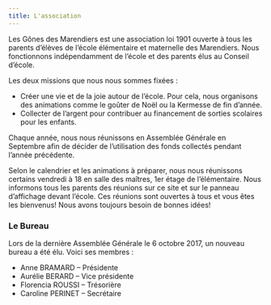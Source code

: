 ```yaml
---
title: L'association
---
```


Les Gônes des Marendiers est une association loi 1901 ouverte à tous les parents d’élèves de l’école élémentaire et maternelle des Marendiers.  Nous fonctionnons indépendamment de l’école et des parents élus au Conseil d’école.

Les deux missions que nous nous sommes fixées :

 * Créer une vie et de la joie autour de l’école. Pour cela, nous organisons des animations comme le goûter de Noël ou la Kermesse de fin d’année.
 * Collecter de l’argent pour contribuer au financement de sorties scolaires pour les enfants.

Chaque année, nous nous réunissons en Assemblée Générale en Septembre afin de décider de l’utilisation des fonds collectés pendant l’année précédente.

Selon le calendrier et les animations à préparer, nous nous réunissons certains vendredi à 18 en salle des maîtres, 1er étage de l’élémentaire. Nous informons tous les parents des réunions sur ce site et sur le panneau d’affichage devant l’école. Ces réunions sont ouvertes à tous et vous êtes les bienvenus! Nous avons toujours besoin de bonnes idées!

### Le Bureau

Lors de la dernière Assemblée Générale le 6 octobre 2017, un nouveau bureau a été élu. Voici ses membres :

 * Anne BRAMARD – Présidente
 * Aurélie BERARD – Vice présidente
 * Florencia ROUSSI – Trésorière
 * Caroline PERINET – Secrétaire
